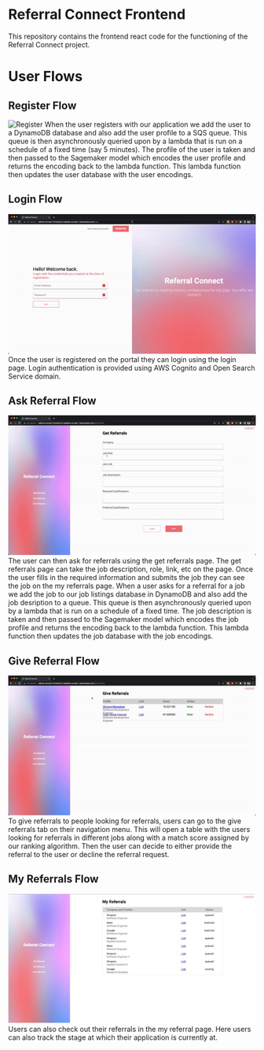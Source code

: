 # Referral Connect Frontend
This repository contains the frontend react code for the functioning of the Referral Connect project.

# User Flows
## Register Flow
![Register](./assets/register-gif.gif)
When the user registers with our application we add the user to a DynamoDB database and also add the user profile to a SQS queue. This queue is then asynchronously queried upon by a lambda that is run on a schedule of a fixed time (say 5 minutes). The profile of the user is taken and then passed to the Sagemaker model which encodes the user profile and returns the encoding back to the lambda function. This lambda function then updates the user database with the user encodings.

## Login Flow
![Login](./assets/login-gif.gif)
Once the user is registered on the portal they can login using the login page. Login authentication is provided using AWS Cognito and Open Search Service domain.

## Ask Referral Flow
![Ask_Referral](./assets/ask-referral-gif.gif)
The user can then ask for referrals using the get referrals page. The get referrals page can take the job description, role, link, etc on the page. Once the user fills in the required information and submits the job they can see the job on the my referrals page. When a user asks for a referral for a job we add the job to our job listings database in DynamoDB and also add the job desription to a queue. This queue is then asynchronously queried upon by a lambda that is run on a schedule of a fixed time. The job description is taken and then passed to the Sagemaker model which encodes the job profile and returns the encoding back to the lambda function. This lambda function then updates the job database with the job encodings.

## Give Referral Flow
![Give_Referral](./assets/give-referral-gif.gif)
To give referrals to people looking for referrals, users can go to the give referrals tab on their navigation menu. This will open a table with the users looking for referrals in different jobs along with a match score assigned by our ranking algorithm. Then the user can decide to either provide the referral to the user or decline the referral request.

## My Referrals Flow
![My_Referral](./assets/my-referrals.png)
Users can also check out their referrals in the my referral page. Here users can also track the stage at which their application is currently at.